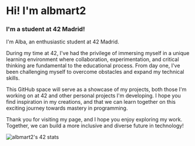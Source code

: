 # Hi! I'm albmart2

### I'm a student at 42 Madrid!

I'm Alba, an enthusiastic student at 42 Madrid.

During my time at 42, I've had the privilege of immersing myself in a unique learning environment where collaboration, experimentation, and critical thinking are fundamental to the educational process. From day one, I've been challenging myself to overcome obstacles and expand my technical skills.

This GitHub space will serve as a showcase of my projects, both those I'm working on at 42 and other personal projects I'm developing. I hope you find inspiration in my creations, and that we can learn together on this exciting journey towards mastery in programming.

Thank you for visiting my page, and I hope you enjoy exploring my work. Together, we can build a more inclusive and diverse future in technology!

![albmart2's 42 stats](https://badge.mediaplus.ma/kettlebells/albmart2)
